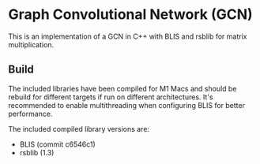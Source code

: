 # Graph Convolutional Network (GCN)
This is an implementation of a GCN in C++ with BLIS and rsblib for matrix multiplication.

## Build
The included libraries have been compiled for M1 Macs and should be rebuild for different targets if run on different architectures.
It's recommended to enable multithreading when configuring BLIS for better performance.

The included compiled library versions are:
- BLIS (commit c6546c1)
- rsblib (1.3)
